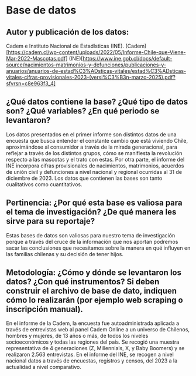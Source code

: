 # Base de datos

## Autor y publicación de los datos: 
Cadem e Instituto Nacional de Estadísticas (INE). 
(Cadem)[https://cadem.cl/wp-content/uploads/2022/05/Informe-Chile-que-Viene-Mar-2022-Mascotas.pdf]
(INE)[https://www.ine.gob.cl/docs/default-source/nacimientos-matrimonios-y-defunciones/publicaciones-y-anuarios/anuarios-de-estad%C3%ADsticas-vitales/estad%C3%ADsticas-vitales-cifras-provisionales-2023-(versi%C3%B3n-marzo-2025).pdf?sfvrsn=c8e963f3_4]

## ¿Qué datos contiene la base? ¿Qué tipo de datos son? ¿Qué variables? ¿En qué periodo se levantaron?
Los datos presentados en el primer informe son distintos datos de una encuesta que busca entender el constante cambio que está viviendo Chile, aproximándose al consumidor a través de la mirada generacional, para reflejar a través de los distintos grupos, cómo se manifiesta la revolución respecto a las mascotas y el trato con estas.
Por otra parte, el informe del INE incorpora cifras provisionales de nacimientos, matrimonios, acuerdos de unión civil y defunciones a nivel nacional y regional ocurridas al 31 de diciembre de 2023. 
Los datos que contienen las bases son tanto cualitativos como cuantitativos.

## Pertinencia: ¿Por qué esta base es valiosa para el tema de investigación? ¿De qué manera les sirve para su reportaje? 
Estas bases de datos son valiosas para nuestro tema de investigación porque a través del cruce de la información que nos aportan podremos sacar las conclusiones que necesitamos sobre la manera en qué influyen en las familias chilenas y su decisión de tener hijos. 

## Metodología: ¿Cómo y dónde se levantaron los datos? ¿Con qué instrumentos? Si deben construir el archivo de base de dato, indiquen cómo lo realizarán (por ejemplo web scraping o inscripción manual).
En el informe de la Cadem, la encuesta fue  autoadministrada aplicada a través de entrevistas web al panel Cadem Online a un universo de Chilenos, hombres y mujeres, de 13 años o más, de todos los niveles socioeconómicos y todas las regiones del país. Se recogió una muestra representativa de 4 generaciones (Z, Millennials, X, y Baby Boomers) y se realizaron 2.563 entrevistas.
En el informe del INE, se recogen a nivel nacional datos a través de encuestas, registros y censos, del 2023 a la actualidad a nivel comparativo.  
